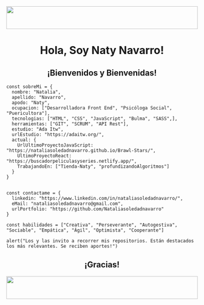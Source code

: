 <img  src="https://media4.giphy.com/media/dyFizAGD6EnMuWQoyE/giphy.gif?cid=ecf05e478s87wnq7ypne5oninl51b1wyd0wegxz80ue7vsp3&rid=giphy.gif&ct=s" width="100%" height="60px"/>
<h1 align="center"> Hola, Soy Naty Navarro! </h1>


<h2 align="center">¡Bienvenidos y Bienvenidas!</h2> 


```
const sobreMi = {
  nombre: "Natalia",
  apellido: "Navarro",
  apodo: "Naty",
  ocupacion: ["Desarrolladora Front End", "Psicóloga Social", "Puericultora"],
  tecnologias: ["HTML", "CSS", "JavaScript", "Bulma", "SASS",],
  herramientas: ["GIT", "SCRUM", "API Rest"],
  estudio: "Ada Itw",
  urlEstudio: "https://adaitw.org/",
  actual: {
    UrlUltimoProyectoJavaScript: "https://nataliasoledadnavarro.github.io/Brawl-Stars/",
    UltimoProyectoReact: "https://buscadorpeliculasyseries.netlify.app/",
    TrabajandoEn: ["Tienda-Naty", "profundizandoAlgoritmos"]
  }
}


const contactame = {
  linkedin: "https://www.linkedin.com/in/nataliasoledadnavarro/",
  eMail: "nataliasoledadnavarro@gmail.com",
  urlPortfolio: "https://github.com/Nataliasoledadnavarro"
}

const habilidades = ["Creativa", "Perseverante", "Autogestiva", "Sociable", "Empática", "Ágil", "Optimista", "Cooperante"]

alert("Los y las invito a recorrer mis repositorios. Están destacados los más relevantes. Se reciben aportes!")

```

<h2 align="center">¡Gracias!</h2>
<img  src="https://media4.giphy.com/media/dyFizAGD6EnMuWQoyE/giphy.gif?cid=ecf05e478s87wnq7ypne5oninl51b1wyd0wegxz80ue7vsp3&rid=giphy.gif&ct=s" width="100%" height="60px"/>
